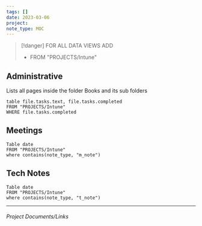 ```yaml
---
tags: []
date: 2023-03-06
project: 
note_type: MOC
---
```

> [!danger]
>  FOR ALL DATA VIEWS ADD 
>  * FROM "PROJECTS/Intune" 

## Administrative

Lists all pages inside the folder Books and its sub folders 
```dataview 
table file.tasks.text, file.tasks.completed
FROM "PROJECTS/Intune" 
WHERE file.tasks.completed
```

## Meetings
```dataview
Table date
FROM "PROJECTS/Intune"
where contains(note_type, "m_note")
```
## Tech Notes
```dataview
Table date
FROM "PROJECTS/Intune"
where contains(note_type, "t_note")
```

---

###### Project Documents/Links

